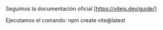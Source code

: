 Seguimos la documentación oficial [https://vitejs.dev/guide/]

Ejecutamos el comando:
npm create vite@latest

